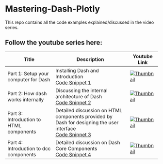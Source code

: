 # Mastering-Dash-Plotly
This repo contains all the code examples explained/discussed in the  video series.

## Follow the youtube series here: 


| Title | Description | Youtube Link | 
|-------|-------------|--------------|
| Part 1: Setup your computer for Dash | Installing Dash and Introduction <br>[Code Snippet 1](https://your_code_snippet_link_here) | [![Thumbnail](https://img.youtube.com/vi/BdguytVmQsY/default.jpg)](https://www.youtube.com/watch?v=BdguytVmQsY) |
| Part 2: How dash works internally | Discussing the internal architecture of Dash <br>[Code Snippet 2](https://your_code_snippet_link_here) | [![Thumbnail](https://img.youtube.com/vi/7FwM_nVW8iw/default.jpg)](https://www.youtube.com/watch?v=7FwM_nVW8iw) |
| Part 3: Introduction to HTML components | Detailed discussion on HTML components provided by Dash for designing the user interface <br>[Code Snippet 3](https://your_code_snippet_link_here) | [![Thumbnail](https://img.youtube.com/vi/LlaCvVvACws/default.jpg)](https://www.youtube.com/watch?v=LlaCvVvACws) |
| Part 4: Introduction to dcc components | Detailed discussion on Dash Core Components <br>[Code Snippet 4](https://your_code_snippet_link_here) | [![Thumbnail](https://img.youtube.com/vi/1eI_Sff-3rA/default.jpg)](https://www.youtube.com/watch?v=1eI_Sff-3rA) |















